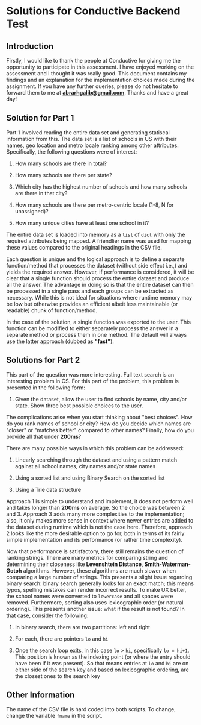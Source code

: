# Solutions for Conductive Backend Test

## Introduction

Firstly, I would like to thank the people at Conductive for giving me the opportunity to participate in this assessment. I have enjoyed working on the assessment and I thought it was really good. This document contains my findings and an explanation for the implementation choices made during the assignment. If you have any further queries, please do not hesitate to forward them to me at **abrarhgalib@gmail.com**. Thanks and have a great day!

## Solution for Part 1

Part 1 involved reading the entire data set and generating statiscal information from this. The data set is a list of schools in US with their names, geo location and metro locale ranking among other attributes. Specifically, the following questions were of interest:

1. How many schools are there in total?

2. How many schools are there per state?

3. Which city has the highest number of schools and how many schools are there in that city?

4. How many schools are there per metro-centric locale (1-8, N for unassigned)?

5. How many unique cities have at least one school in it?

The entire data set is loaded into memory as a `list` of `dict` with only the required attributes being mapped. A friendlier name was used for mapping these values compared to the original headings in the CSV file.

Each question is unique and the logical approach is to define a separate function/method that processes the dataset (without side effect i.e.,) and yields the required answer. However, if performance is considered, it will be clear that a single function should process the entire dataset and produce all the answer. The advantage in doing so is that the entire dataset can then be processed in a single pass and each groups can be extracted as necessary. While this is not ideal for situations where runtime memory may be low but otherwise provides an efficient albeit less maintainable (or readable) chunk of function/method.

In the case of the solution, a single function was exported to the user. This function can be modified to either separately process the answer in a separate method or process them in one method. The default will always use the latter approach (dubbed as **"fast"**).

## Solutions for Part 2

This part of the question was more interesting. Full text search is an interesting problem in CS. For this part of the problem, this problem is presented in the following form:

1. Given the dataset, allow the user to find schools by name, city and/or state. Show three best possible choices to the user.

The complications arise when you start thinking about "best choices". How do you rank names of school or city? How do you decide which names are "closer" or "matches better" compared to other names? Finally, how do you provide all that under **200ms**?

There are many possible ways in which this problem can be addressed:

1. Linearly searching through the dataset and using a pattern match against all school names, city names and/or state names

2. Using a sorted list and using Binary Search on the sorted list

3. Using a Trie data structure

Approach 1 is simple to understand and implement, it does not perform well and takes longer than **200ms** on average. So the choice was between 2 and 3. Approach 3 adds many more complexities to the implementation; also, it only makes more sense in context where newer entries are added to the dataset during runtime which is not the case here. Therefore, approach 2 looks like the more desirable option to go for, both in terms of its fairly simple implementation and its performance (or rather time complexity).

Now that performance is satisfactory, there still remains the question of ranking strings. There are many metrics for comparing string and determining their closeness like **Levenshtein Distance**, **Smith-Waterman-Gotoh** algorithms. However, these algorithms are much slower when comparing a large number of strings. This presents a slight issue regarding binary search: binary search generally looks for an exact match; this means typos, spelling mistakes can render incorrect results. To make UX better, the school names were converted to `lowercase` and all spaces were removed. Furthermore, sorting also uses lexicographic order (or natural ordering). This presents another issue: what if the result is not found? In that case, consider the following:

1. In binary search, there are two partitions: left and right

2. For each, there are pointers `lo` and `hi`

3. Once the search loop exits, in this case `lo` > `hi`, specifically `lo = hi+1`. This position is known as the indexing point (or where the entry should have been if it was present). So that means entries at `lo` and `hi` are on either side of the search key and based on lexicographic ordering, are the closest ones to the search key

## Other Information

The name of the CSV file is hard coded into both scripts. To change, change the variable `fname` in the script. 